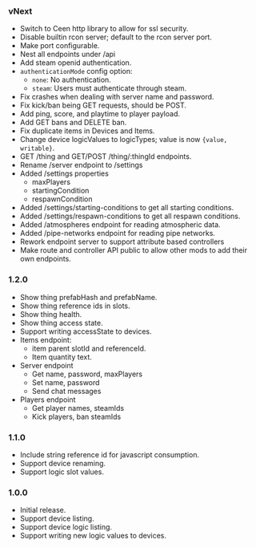 ### vNext

- Switch to Ceen http library to allow for ssl security.
- Disable builtin rcon server; default to the rcon server port.
- Make port configurable.
- Nest all endpoints under /api
- Add steam openid authentication.
- `authenticationMode` config option:
  - `none`: No authentication.
  - `steam`: Users must authenticate through steam.
- Fix crashes when dealing with server name and password.
- Fix kick/ban being GET requests, should be POST.
- Add ping, score, and playtime to player payload.
- Add GET bans and DELETE ban.
- Fix duplicate items in Devices and Items.
- Change device logicValues to logicTypes; value is now `{value, writable}`.
- GET /thing and GET/POST /thing/:thingId endpoints.
- Rename /server endpoint to /settings
- Added /settings properties
  - maxPlayers
  - startingCondition
  - respawnCondition
- Added /settings/starting-conditions to get all starting conditions.
- Added /settings/respawn-conditions to get all respawn conditions.
- Added /atmospheres endpoint for reading atmospheric data.
- Added /pipe-networks endpoint for reading pipe networks.
- Rework endpoint server to support attribute based controllers
- Make route and controller API public to allow other mods to add their own endpoints.

### 1.2.0

- Show thing prefabHash and prefabName.
- Show thing reference ids in slots.
- Show thing health.
- Show thing access state.
- Support writing accessState to devices.
- Items endpoint:
  - item parent slotId and referenceId.
  - Item quantity text.
- Server endpoint
  - Get name, password, maxPlayers
  - Set name, password
  - Send chat messages
- Players endpoint
  - Get player names, steamIds
  - Kick players, ban steamIds

### 1.1.0

- Include string reference id for javascript consumption.
- Support device renaming.
- Support logic slot values.

### 1.0.0

- Initial release.
- Support device listing.
- Support device logic listing.
- Support writing new logic values to devices.
